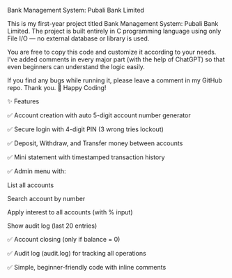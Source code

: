 Bank Management System: Pubali Bank Limited

This is my first-year project titled Bank Management System: Pubali Bank Limited.
The project is built entirely in C programming language using only File I/O — no external database or library is used.

You are free to copy this code and customize it according to your needs.
I’ve added comments in every major part (with the help of ChatGPT) so that even beginners can understand the logic easily.

If you find any bugs while running it, please leave a comment in my GitHub repo.
Thank you. 🙂 Happy Coding!

✨ Features

✅ Account creation with auto 5-digit account number generator

✅ Secure login with 4-digit PIN (3 wrong tries lockout)

✅ Deposit, Withdraw, and Transfer money between accounts

✅ Mini statement with timestamped transaction history

✅ Admin menu with:

List all accounts

Search account by number

Apply interest to all accounts (with % input)

Show audit log (last 20 entries)

✅ Account closing (only if balance = 0)

✅ Audit log (audit.log) for tracking all operations

✅ Simple, beginner-friendly code with inline comments
